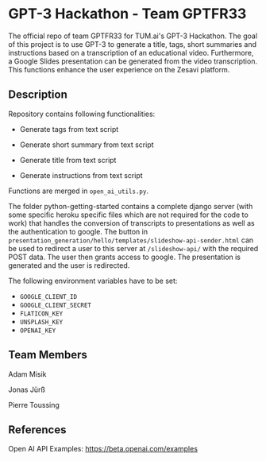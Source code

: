 # GPT-3 Hackathon - Team GPTFR33
The official repo of team GPTFR33 for TUM.ai's GPT-3 Hackathon. The goal of this project is to use GPT-3 to generate a title, tags, short summaries and instructions based on a transcription of an educational video. Furthermore, a Google Slides presentation can be generated from the video transcription. This functions enhance the user experience on the Zesavi platform.

## Description 
Repository contains following functionalities:

- Generate tags from text script 

- Generate short summary from text script

- Generate title from text script 

- Generate instructions from text script 

Functions are merged in `open_ai_utils.py`.

The folder python-getting-started contains a complete django server (with some specific heroku specific files which are not required for the code to work) that handles the conversion of transcripts to presentations as well as the authentication to google. The button in `presentation_generation/hello/templates/slideshow-api-sender.html` can be used to redirect a user to this server at `/slideshow-api/` with the required POST data. The user then grants access to google. The presentation is generated and the user is redirected.

The following environment variables have to be set:
- `GOOGLE_CLIENT_ID`
- `GOOGLE_CLIENT_SECRET`
- `FLATICON_KEY`
- `UNSPLASH_KEY`
- `OPENAI_KEY`

## Team Members

Adam Misik

Jonas Jürß

Pierre Toussing

## References 

Open AI API Examples: https://beta.openai.com/examples
